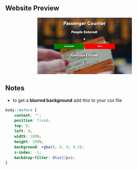 ## Website Preview
<p align="center">
<img src="image.png" width="300"/>
</p>

## Notes 

- to get a **blurred background** add this to your css file
```CSS
body::before {
    content: "";
    position: fixed;
    top: 0;
    left: 0;
    width: 100%;
    height: 100%;
    background: rgba(0, 0, 0, 0.2);
    z-index: -1;
    backdrop-filter: blur(3px);
}
```